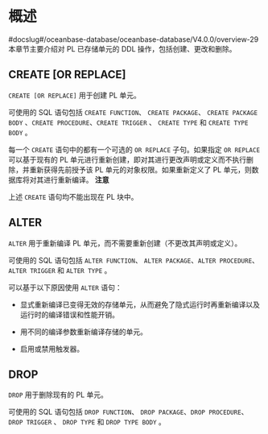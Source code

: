 概述 
=======================
#docslug#/oceanbase-database/oceanbase-database/V4.0.0/overview-29
本章节主要介绍对 PL 已存储单元的 DDL 操作，包括创建、更改和删除。

CREATE \[OR REPLACE\] 
------------------------------------------

`CREATE [OR REPLACE]` 用于创建 PL 单元。

可使用的 SQL 语句包括 `CREATE FUNCTION`、
`CREATE PACKAGE`、
`CREATE PACKAGE BODY`
、`CREATE PROCEDURE`、`CREATE TRIGGER` 、
`CREATE TYPE` 和
`CREATE TYPE BODY` 。

每一个 `CREATE` 语句中的都有一个可选的 `OR REPLACE` 子句。如果指定 `OR REPLACE` 可以基于现有的 PL 单元进行重新创建，即对其进行更改声明或定义而不执行删除，并重新获得先前授予该 PL 单元的对象权限。如果重新定义了 PL 单元，则数据库将对其进行重新编译。
**注意**



上述 `CREATE` 语句均不能出现在 PL 块中。

ALTER 
--------------------------

`ALTER` 用于重新编译 PL 单元，而不需要重新创建（不更改其声明或定义）。

可使用的 SQL 语句包括 `ALTER FUNCTION`、
`ALTER PACKAGE`、`ALTER PROCEDURE`、`ALTER TRIGGER` 和
`ALTER TYPE` 。

可以基于以下原因使用 `ALTER` 语句：

* 显式重新编译已变得无效的存储单元，从而避免了隐式运行时再重新编译以及运行时的编译错误和性能开销。

  

* 用不同的编译参数重新编译存储的单元。

  

* 启用或禁用触发器。

  




DROP 
-------------------------

`DROP` 用于删除现有的 PL 单元。

可使用的 SQL 语句包括 `DROP FUNCTION`、
`DROP PACKAGE`、`DROP PROCEDURE`、`DROP TRIGGER` 、
`DROP TYPE` 和
`DROP TYPE BODY` 。
